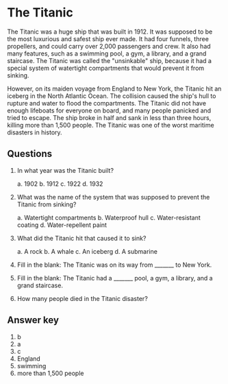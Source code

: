 # The Titanic

The Titanic was a huge ship that was built in 1912. It was supposed to be the most luxurious and safest ship ever made. It had four funnels, three propellers, and could carry over 2,000 passengers and crew. It also had many features, such as a swimming pool, a gym, a library, and a grand staircase. The Titanic was called the "unsinkable" ship, because it had a special system of watertight compartments that would prevent it from sinking.

However, on its maiden voyage from England to New York, the Titanic hit an iceberg in the North Atlantic Ocean. The collision caused the ship's hull to rupture and water to flood the compartments. The Titanic did not have enough lifeboats for everyone on board, and many people panicked and tried to escape. The ship broke in half and sank in less than three hours, killing more than 1,500 people. The Titanic was one of the worst maritime disasters in history.

## Questions

1. In what year was the Titanic built?

   a. 1902
   b. 1912
   c. 1922
   d. 1932

2. What was the name of the system that was supposed to prevent the Titanic from sinking?

   a. Watertight compartments
   b. Waterproof hull
   c. Water-resistant coating
   d. Water-repellent paint

3. What did the Titanic hit that caused it to sink?

   a. A rock
   b. A whale
   c. An iceberg
   d. A submarine

4. Fill in the blank: The Titanic was on its way from _______ to New York.

5. Fill in the blank: The Titanic had a _______ pool, a gym, a library, and a grand staircase.

6. How many people died in the Titanic disaster?

## Answer key

1. b
2. a
3. c
4. England
5. swimming
6. more than 1,500 people
